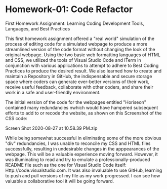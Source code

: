 # Homework-01: Code Refactor
First Homework Assignment: Learning Coding Development Tools, Languages, and Best Practices

This first homework assignment offered a "real world" simulation of the process of editing code for a simulated webpage to produce a more streamlined version of the code format without changing the look of the original webpage. Using the two basic web formatting languages of HTML and CSS, we utilized the tools of Visual Studio Code and ITerm in conjunction with various applications to attempt to adhere to Best Coding Practices to produce the desired result. We also learned how to create and maintain a Repository in GitHub, the indispensable and secure storage space where coders can generate ever-better versions of their work, receive useful feedback, collaborate with other coders, and share their work in a safe and user-friendly environment.

The initial version of the code for the webpages entitled "Horiseon" contained many redundancies nwhich would have hampered subsequent efforts to add to or recode the website, as shown on this Screenshot of the CSS code:

Screen Shot 2020-08-27 at 10.58.39 PM.zip

While being somewhat successful in eliminating some of the more obvious "div" redundancies, I was unable to reconcile my CSS and HTML files successfully, resulting in undesirable changes in the apppearances of the webpage. This will be a valuable experience moving forward. However, it was illuminating to read and try to emulate a professionally-produced README file such as the one for Visual Studio Code itself: Http://code.visualstudio.com. It was also invaluable to use GitHub, learning to push and pull versions of my file as my work progressed. I can see how valuable a collaborative tool it will be going forward.
